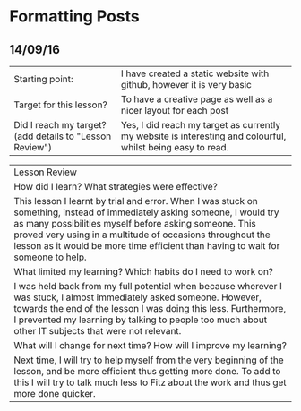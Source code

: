 # Formatting Posts

## 14/09/16

<table>
  <tr>
    <td>Starting point:</td>
    <td>I have created a static website with github, however it is very basic</td>
  </tr>
  <tr>
    <td>Target for this lesson?</td>
    <td>To have a creative page as well as a nicer layout for each post</td>
  </tr>
  <tr>
    <td>Did I reach my target? 
(add details to "Lesson Review")</td>
    <td>Yes, I did reach my target as currently my website is interesting and colourful, whilst being easy to read.</td>
  </tr>
</table>


<table>
  <tr>
    <td>Lesson Review</td>
  </tr>
  <tr>
    <td>How did I learn? What strategies were effective? </td>
  </tr>
  <tr>
    <td>This lesson I learnt by trial and error. When I was stuck on something, instead of immediately asking someone, I would try as many possibilities myself before asking someone. This proved very using in a multitude of occasions throughout the lesson as it would be more time efficient than having to wait for someone to help.</td>
  </tr>
  <tr>
    <td>What limited my learning? Which habits do I need to work on? </td>
  </tr>
  <tr>
    <td>I was held back from my full potential when because wherever I was stuck, I almost immediately asked someone. However, towards the end of the lesson I was doing this less. Furthermore, I prevented my learning by talking to people too much about other IT subjects that were not relevant.</td>
  </tr>
  <tr>
    <td>What will I change for next time? How will I improve my learning?</td>
  </tr>
  <tr>
    <td>Next time, I will try to help myself from the very beginning of the lesson, and be more efficient thus getting more done. To add to this I will try to talk much less to Fitz about the work and thus get more done quicker.</td>
  </tr>
</table>



